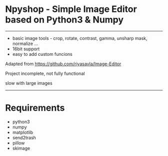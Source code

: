 # Npyshop - Simple Image Editor based on Python3 & Numpy
--------------------------------------------------------

* basic image tools - crop, rotate, contrast, gamma, unsharp mask, normalize ...
* 16bit support
* easy to add custom funcions


Adapted from https://github.com/riyasavla/Image-Editor

Project incomplete, not fully functional

slow with large images


-----------------------------
# Requirements

* python3
* numpy
* matplotlib
* send2trash
* pillow
* skimage

